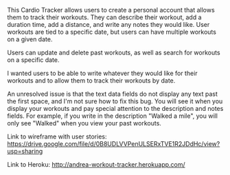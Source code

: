 
This Cardio Tracker allows users to create a personal account that allows them to
track their workouts.  They can describe their workout, add a duration time,
add a distance, and write any notes they would like.  User workouts are tied
to a specific date, but users can have multiple workouts on a given date.

Users can update and delete past workouts, as well as search for workouts
on a specific date.

I wanted users to be able to write whatever they would like for their
workouts and to allow them to track their workouts by date.

An unresolved issue is that the text data fields do not display any text past
the first space, and I'm not sure how to fix this bug.  You will see it
when you display your workouts and pay special attention to the description
and notes fields.  For example, if you write in the description "Walked a mile",
you will only see "Walked" when you view your past workouts.

Link to wireframe with user stories:
https://drive.google.com/file/d/0B8UDLVVPenULSERxTVE1R2JDdHc/view?usp=sharing

Link to Heroku:
http://andrea-workout-tracker.herokuapp.com/
